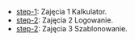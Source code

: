 - [step-1](https://github.com/mssjanee/PAW-LAB-/tree/kalkulator): Zajęcia 1 Kalkulator.
- [step-2](https://github.com/mssjanee/PAW-LAB-/tree/logowanie): Zajęcia 2 Logowanie.
- [step-2](https://github.com/mssjanee/PAW-LAB-/tree/Szablonowanie): Zajęcia 3 Szablonowanie.
